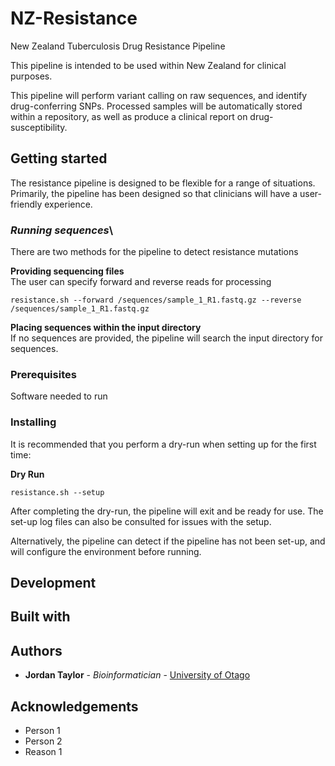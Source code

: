 # NZ-Resistance
New Zealand Tuberculosis Drug Resistance Pipeline

This pipeline is intended to be used within New Zealand for clinical purposes.

This pipeline will perform variant calling on raw sequences, and identify drug-conferring SNPs. Processed samples will be automatically stored within a repository, as well as produce a clinical report on drug-susceptibility.

## Getting started
The resistance pipeline is designed to be flexible for a range of situations. Primarily, the pipeline has been designed so that clinicians will have a user-friendly experience.

### ***Running sequences***\
There are two methods for the pipeline to detect resistance mutations

**Providing sequencing files**\
The user can specify forward and reverse reads for processing
```
resistance.sh --forward /sequences/sample_1_R1.fastq.gz --reverse /sequences/sample_1_R1.fastq.gz
```

**Placing sequences within the input directory**\
If no sequences are provided, the pipeline will search the input directory for sequences.

### Prerequisites

Software needed to run

### Installing

It is recommended that you perform a dry-run when setting up for the first time:

**Dry Run**
```
resistance.sh --setup
```
After completing the dry-run, the pipeline will exit and be ready for use. The set-up log files can also be consulted for issues with the setup.

Alternatively, the pipeline can detect if the pipeline has not been set-up, and will configure the environment before running.
## Development

## Built with

## Authors
* **Jordan Taylor** - *Bioinformatician* - [University of Otago](https://micro.otago.ac.nz/our-people/other-research-staff/tom-devine-2/)

## Acknowledgements

* Person 1
* Person 2
* Reason 1
